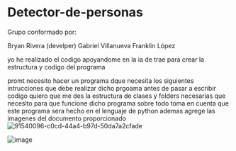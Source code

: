 # Detector-de-personas
Grupo conformado por:

Bryan Rivera (develper)
Gabriel Villanueva
Franklin López


yo he realizado el codigo apoyandome en la ia de trae para crear la estructura y codigo del programa

promt
necesito hacer un programa dque necesita los siguientes intrucciones que debe realizar dicho prgoama antes de pasar a escribir codigo quiero que me des la estructura de clases y folders necesarias que necesito para que funcione dicho programa sobre todo toma en cuenta que este programa sera hecho en el lenguaje de python
ademas agrege las imagenes del documento proporcionado
![91540096-c0cd-44a4-b97d-50da7a2cfade](https://github.com/user-attachments/assets/8d397fb5-acc2-4294-af03-3d64eed7394e)






![image](https://github.com/user-attachments/assets/f85310e1-0141-4f12-b7b8-a2c6164a7525)





